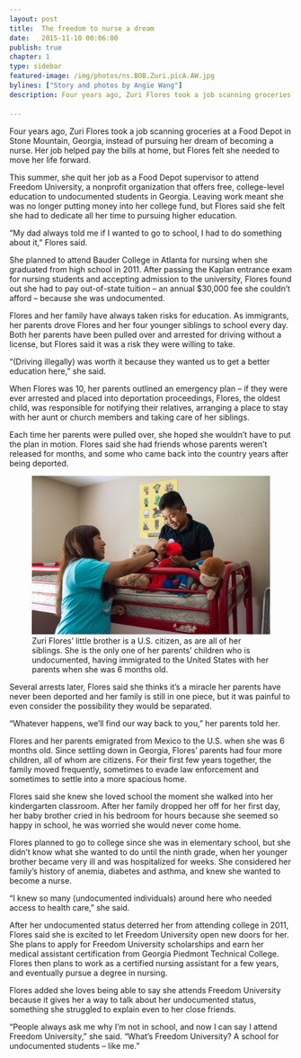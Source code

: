 ```yaml
---
layout: post
title:  The freedom to nurse a dream
date:   2015-11-10 00:06:00
publish: true
chapter: 1
type: sidebar
featured-image: /img/photos/ns.BOB.Zuri.picA.AW.jpg
bylines: ["Story and photos by Angie Wang"]
description: Four years ago, Zuri Flores took a job scanning groceries at a Food Depot in Stone Mountain, Georgia, instead of pursuing her dream of becoming a nurse. 

---
```


Four years ago, Zuri Flores took a job scanning groceries at a Food Depot in Stone Mountain, Georgia, instead of pursuing her dream of becoming a nurse. Her job helped pay the bills at home, but Flores felt she needed to move her life forward.

This summer, she quit her job as a Food Depot supervisor to attend Freedom University, a nonprofit organization that offers free, college-level education to undocumented students in Georgia. Leaving work meant she was no longer putting money into her college fund, but Flores said she felt she had to dedicate all her time to pursuing higher education.

“My dad always told me if I wanted to go to school, I had to do something about it,” Flores said.

She planned to attend Bauder College in Atlanta for nursing when she graduated from high school in 2011. After passing the Kaplan entrance exam for nursing students and accepting admission to the university, Flores found out she had to pay out-of-state tuition – an annual $30,000 fee she couldn’t afford – because she was undocumented.

Flores and her family have always taken risks for education. As immigrants, her parents drove Flores and her four younger siblings to school every day. Both her parents have been pulled over and arrested for driving without a license, but Flores said it was a risk they were willing to take.

“(Driving illegally) was worth it because they wanted us to get a better education here,” she said.

When Flores was 10, her parents outlined an emergency plan – if they were ever arrested and placed into deportation proceedings, Flores, the oldest child, was responsible for notifying their relatives, arranging a place to stay with her aunt or church members and taking care of her siblings.

Each time her parents were pulled over, she hoped she wouldn’t have to put the plan in motion. Flores said she had friends whose parents weren’t released for months, and some who came back into the country years after being deported.

<figure>
  <img src="/img/photos/ns.BOB.Zuri.picB.AW.jpg" />
  <figcaption>Zuri Flores’ little brother is a U.S. citizen, as are all of her siblings. She is the only one of her parents’ children who is undocumented, having immigrated to the United States with her parents when she was 6 months old.</figcaption>
</figure>

Several arrests later, Flores said she thinks it’s a miracle her parents have never been deported and her family is still in one piece, but it was painful to even consider the possibility they would be separated.

“Whatever happens, we’ll find our way back to you,” her parents told her.

Flores and her parents emigrated from Mexico to the U.S. when she was 6 months old. Since settling down in Georgia, Flores’ parents had four more children, all of whom are citizens. For their first few years together, the family moved frequently, sometimes to evade law enforcement and sometimes to settle into a more spacious home.

Flores said she knew she loved school the moment she walked into her kindergarten classroom. After her family dropped her off for her first day, her baby brother cried in his bedroom for hours because she seemed so happy in school, he was worried she would never come home.

Flores planned to go to college since she was in elementary school, but she didn’t know what she wanted to do until the ninth grade, when her younger brother became very ill and was hospitalized for weeks. She considered her family’s history of anemia, diabetes and asthma, and knew she wanted to become a nurse.

“I knew so many (undocumented individuals) around here who needed access to health care,” she said.

After her undocumented status deterred her from attending college in 2011, Flores said she is excited to let Freedom University open new doors for her. She plans to apply for Freedom University scholarships and earn her medical assistant certification from Georgia Piedmont Technical College. Flores then plans to work as a certified nursing assistant for a few years, and eventually pursue a degree in nursing.

Flores added she loves being able to say she attends Freedom University because it gives her a way to talk about her undocumented status, something she struggled to explain even to her close friends.

“People always ask me why I’m not in school, and now I can say I attend Freedom University,” she said. “What’s Freedom University? A school for undocumented students – like me.”
